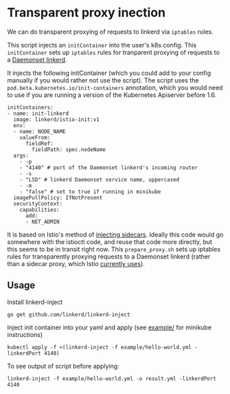 # Transparent proxy inection

We can do transparent proxying of requests to linkerd via `iptables` rules.

This script injects an `initContainer` into the user's k8s config. This
`initContainer` sets up `iptables` rules for tranparent proxying of requests to a
[Daemonset linkerd](https://github.com/linkerd/linkerd-examples/blob/master/k8s-daemonset/k8s/linkerd.yml).

It injects the following initContainer (which you could add to your config
manually if you would rather not use the script). The script uses the
`pod.beta.kubernetes.io/init-containers` annotation, which you would need to use
if you are running a version of the Kubernetes Apiserver before 1.6.

```
initContainers:
- name: init-linkerd
  image: linkerd/istio-init:v1
  env:
  - name: NODE_NAME
    valueFrom:
      fieldRef:
        fieldPath: spec.nodeName
  args:
    - -p
    - "4140" # port of the Daemonset linkerd's incoming router
    - -s
    - "L5D" # linkerd Daemonset service name, uppercased
    - -m
    - "false" # set to true if running in minikube
  imagePullPolicy: IfNotPresent
  securityContext:
    capabilities:
      add:
      - NET_ADMIN
```

It is based on Istio's method of
[injecting sidecars](https://github.com/istio/pilot/blob/pilot-0-2-0-working/doc/proxy-injection.md).
Ideally this code would go somewhere with the istioctl code, and reuse that code
more directly, but this seems to be in transit right now. This `prepare_proxy.sh`
sets up iptables rules for transparently proxying requests to a Daemonset linkerd
(rather than a sidecar proxy, which Istio
[currently uses](https://github.com/istio/pilot/blob/pilot-0-2-0-working/docker/prepare_proxy.sh)).

## Usage

Install linkerd-inject
```
go get github.com/linkerd/linkerd-inject
```

Inject init container into your yaml and apply (see [example/](example/README.md) for minikube instructions)
```
kubectl apply -f <(linkerd-inject -f example/hello-world.yml -linkerdPort 4140)
```

To see output of script before applying:
```
linkerd-inject -f example/hello-world.yml -o result.yml -linkerdPort 4140
```
